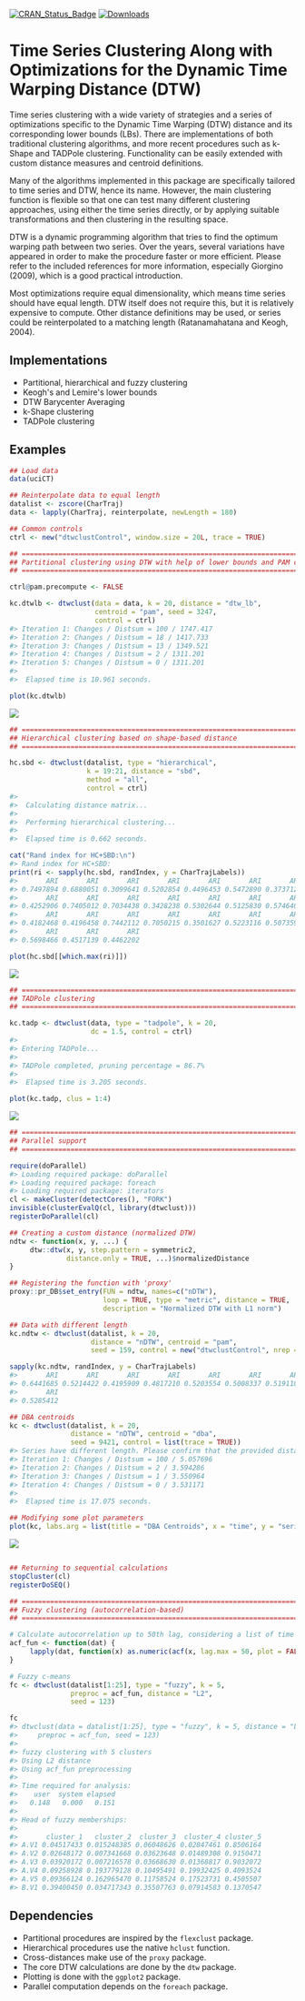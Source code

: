 <!-- README.md is generated from README.Rmd. Please edit that file -->
[![CRAN\_Status\_Badge](http://www.r-pkg.org/badges/version/dtwclust)](https://cran.r-project.org/package=dtwclust) [![Downloads](http://cranlogs.r-pkg.org/badges/dtwclust)](https://cran.r-project.org/package=dtwclust)

Time Series Clustering Along with Optimizations for the Dynamic Time Warping Distance (DTW)
===========================================================================================

Time series clustering with a wide variety of strategies and a series of optimizations specific to the Dynamic Time Warping (DTW) distance and its corresponding lower bounds (LBs). There are implementations of both traditional clustering algorithms, and more recent procedures such as k-Shape and TADPole clustering. Functionality can be easily extended with custom distance measures and centroid definitions.

Many of the algorithms implemented in this package are specifically tailored to time series and DTW, hence its name. However, the main clustering function is flexible so that one can test many different clustering approaches, using either the time series directly, or by applying suitable transformations and then clustering in the resulting space.

DTW is a dynamic programming algorithm that tries to find the optimum warping path between two series. Over the years, several variations have appeared in order to make the procedure faster or more efficient. Please refer to the included references for more information, especially Giorgino (2009), which is a good practical introduction.

Most optimizations require equal dimensionality, which means time series should have equal length. DTW itself does not require this, but it is relatively expensive to compute. Other distance definitions may be used, or series could be reinterpolated to a matching length (Ratanamahatana and Keogh, 2004).

Implementations
---------------

-   Partitional, hierarchical and fuzzy clustering
-   Keogh's and Lemire's lower bounds
-   DTW Barycenter Averaging
-   k-Shape clustering
-   TADPole clustering

Examples
--------

``` r
## Load data
data(uciCT)

## Reinterpolate data to equal length
datalist <- zscore(CharTraj)
data <- lapply(CharTraj, reinterpolate, newLength = 180)

## Common controls
ctrl <- new("dtwclustControl", window.size = 20L, trace = TRUE)
```

``` r
## =============================================================================================
## Partitional clustering using DTW with help of lower bounds and PAM centroids
## =============================================================================================

ctrl@pam.precompute <- FALSE

kc.dtwlb <- dtwclust(data = data, k = 20, distance = "dtw_lb",
                     centroid = "pam", seed = 3247, 
                     control = ctrl)
#> Iteration 1: Changes / Distsum = 100 / 1747.417
#> Iteration 2: Changes / Distsum = 18 / 1417.733
#> Iteration 3: Changes / Distsum = 13 / 1349.521
#> Iteration 4: Changes / Distsum = 2 / 1311.201
#> Iteration 5: Changes / Distsum = 0 / 1311.201
#> 
#>  Elapsed time is 10.961 seconds.

plot(kc.dtwlb)
```

![](README-partitional-1.png)

``` r
## =============================================================================================
## Hierarchical clustering based on shape-based distance
## =============================================================================================

hc.sbd <- dtwclust(datalist, type = "hierarchical",
                   k = 19:21, distance = "sbd",
                   method = "all",
                   control = ctrl)
#> 
#>  Calculating distance matrix...
#> 
#>  Performing hierarchical clustering...
#> 
#>  Elapsed time is 0.662 seconds.

cat("Rand index for HC+SBD:\n")
#> Rand index for HC+SBD:
print(ri <- sapply(hc.sbd, randIndex, y = CharTrajLabels))
#>       ARI       ARI       ARI       ARI       ARI       ARI       ARI 
#> 0.7497894 0.6880051 0.3099641 0.5202854 0.4496453 0.5472890 0.3737120 
#>       ARI       ARI       ARI       ARI       ARI       ARI       ARI 
#> 0.4252906 0.7405012 0.7034438 0.3428238 0.5302644 0.5125830 0.5746408 
#>       ARI       ARI       ARI       ARI       ARI       ARI       ARI 
#> 0.4182468 0.4196458 0.7442112 0.7050215 0.3501627 0.5223116 0.5073598 
#>       ARI       ARI       ARI 
#> 0.5698466 0.4517139 0.4462202

plot(hc.sbd[[which.max(ri)]])
```

![](README-hierarchical-1.png)

``` r
## =============================================================================================
## TADPole clustering
## =============================================================================================

kc.tadp <- dtwclust(data, type = "tadpole", k = 20,
                    dc = 1.5, control = ctrl)
#> 
#> Entering TADPole...
#> 
#> TADPole completed, pruning percentage = 86.7%
#> 
#>  Elapsed time is 3.205 seconds.

plot(kc.tadp, clus = 1:4)
```

![](README-tadpole-1.png)

``` r
## =============================================================================================
## Parallel support
## =============================================================================================

require(doParallel)
#> Loading required package: doParallel
#> Loading required package: foreach
#> Loading required package: iterators
cl <- makeCluster(detectCores(), "FORK")
invisible(clusterEvalQ(cl, library(dtwclust)))
registerDoParallel(cl)

## Creating a custom distance (normalized DTW)
ndtw <- function(x, y, ...) {
     dtw::dtw(x, y, step.pattern = symmetric2,
              distance.only = TRUE, ...)$normalizedDistance
}

## Registering the function with 'proxy'
proxy::pr_DB$set_entry(FUN = ndtw, names=c("nDTW"),
                       loop = TRUE, type = "metric", distance = TRUE,
                       description = "Normalized DTW with L1 norm")

## Data with different length
kc.ndtw <- dtwclust(datalist, k = 20,
                    distance = "nDTW", centroid = "pam",
                    seed = 159, control = new("dtwclustControl", nrep = 8L))

sapply(kc.ndtw, randIndex, y = CharTrajLabels)
#>       ARI       ARI       ARI       ARI       ARI       ARI       ARI 
#> 0.6441685 0.5214422 0.4195909 0.4817210 0.5203554 0.5008337 0.5191187 
#>       ARI 
#> 0.5285412

## DBA centroids
kc <- dtwclust(datalist, k = 20,
               distance = "nDTW", centroid = "dba",
               seed = 9421, control = list(trace = TRUE))
#> Series have different length. Please confirm that the provided distance function supports this.
#> Iteration 1: Changes / Distsum = 100 / 5.057696
#> Iteration 2: Changes / Distsum = 2 / 3.594286
#> Iteration 3: Changes / Distsum = 1 / 3.550964
#> Iteration 4: Changes / Distsum = 0 / 3.531171
#> 
#>  Elapsed time is 17.075 seconds.

## Modifying some plot parameters
plot(kc, labs.arg = list(title = "DBA Centroids", x = "time", y = "series"))
```

![](README-parallel-1.png)

``` r

## Returning to sequential calculations
stopCluster(cl)
registerDoSEQ()
```

``` r
## =============================================================================================
## Fuzzy clustering (autocorrelation-based)
## =============================================================================================

# Calculate autocorrelation up to 50th lag, considering a list of time series as input
acf_fun <- function(dat) {
     lapply(dat, function(x) as.numeric(acf(x, lag.max = 50, plot = FALSE)$acf))
}

# Fuzzy c-means
fc <- dtwclust(datalist[1:25], type = "fuzzy", k = 5,
               preproc = acf_fun, distance = "L2",
               seed = 123)

fc
#> dtwclust(data = datalist[1:25], type = "fuzzy", k = 5, distance = "L2", 
#>     preproc = acf_fun, seed = 123)
#> 
#> fuzzy clustering with 5 clusters
#> Using L2 distance
#> Using acf_fun preprocessing
#> 
#> Time required for analysis:
#>    user  system elapsed 
#>   0.148   0.000   0.151 
#> 
#> Head of fuzzy memberships:
#> 
#>       cluster_1   cluster_2  cluster_3  cluster_4 cluster_5
#> A.V1 0.04517433 0.015248385 0.06048626 0.02847461 0.8506164
#> A.V2 0.02648172 0.007341668 0.03623648 0.01489308 0.9150471
#> A.V3 0.03920172 0.007216578 0.03668630 0.01368817 0.9032072
#> A.V4 0.09258928 0.193779128 0.10495491 0.19932425 0.4093524
#> A.V5 0.09366124 0.162965470 0.11758524 0.17523731 0.4505507
#> B.V1 0.39400450 0.034717343 0.35507763 0.07914583 0.1370547
```

Dependencies
------------

-   Partitional procedures are inspired by the `flexclust` package.
-   Hierarchical procedures use the native `hclust` function.
-   Cross-distances make use of the `proxy` package.
-   The core DTW calculations are done by the `dtw` package.
-   Plotting is done with the `ggplot2` package.
-   Parallel computation depends on the `foreach` package.
